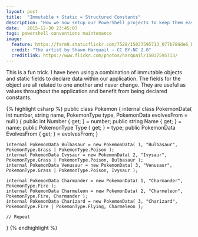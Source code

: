 ```yaml
---
layout: post
title:  "Immutable + Static = Structured Constants"
description: "How we now setup our PowerShell projects to keep them easy to maintain."
date:   2015-12-30 23:45:07
tags: powershell conventions maintenance
image:
  feature: https://farm8.staticflickr.com/7528/15037595713_077b784de6_b.jpg
  credit: "The artist by Shawn Harquail - CC BY-NC 2.0"
  creditlink: https://www.flickr.com/photos/harquail/15037595713/
---
```


This is a fun trick. I have been using a combination of immutable objects and
static fields to declare data within our application. The fields for the object
are all related to one another and never change. They are useful as values
throughout the application and benefit from being declared constants.

{% highlight csharp %}
public class Pokemon {
    internal class PokemonData(
        int number,
        string name,
        PokemonType type,
        PokemonData evolvesFrom = null
    ) {
        public int Number { get; } = number;
        public string Name { get; } = name;
        public PokemonType Type { get; } = type;
        public PokemonData EvolvesFrom { get; } = evolvesFrom;
    }

    internal PokemonData Bulbasaur = new PokemonData( 1, "Bulbasaur", PokemonType.Grass | PokemonType.Poison );
    internal PokemonData Ivysaur = new PokemonData( 2, "Ivysaur", PokemonType.Grass | PokemonType.Poison, Bulbasaur );
    internal PokemonData Venusaur = new PokemonData( 3, "Venusaur", PokemonType.Grass | PokemonType.Poison, Ivysaur );

    internal PokemonData Charmander = new PokemonData( 1, "Charmander", PokemonType.Fire );
    internal PokemonData Charmeleon = new PokemonData( 2, "Charmeleon", PokemonType.Fire, Charmander );
    internal PokemonData Charizard = new PokemonData( 3, "Charizard", PokemonType.Fire | PokemonType.Flying, Charmeleon );

    // Repeat
}
{% endhighlight %}